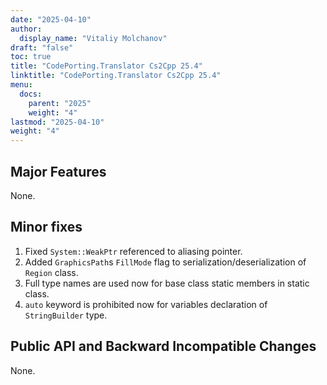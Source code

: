 ```yaml
---
date: "2025-04-10"
author:
  display_name: "Vitaliy Molchanov"
draft: "false"
toc: true
title: "CodePorting.Translator Cs2Cpp 25.4"
linktitle: "CodePorting.Translator Cs2Cpp 25.4"
menu:
  docs:
    parent: "2025"
    weight: "4"
lastmod: "2025-04-10"
weight: "4"
---
```


## Major Features ##

None.

## Minor fixes ##

1. Fixed `System::WeakPtr` referenced to aliasing pointer.
1. Added `GraphicsPath`s `FillMode` flag to serialization/deserialization of `Region` class.
1. Full type names are used now for base class static members in static class.
1. `auto` keyword is prohibited now for variables declaration of `StringBuilder` type.

## Public API and Backward Incompatible Changes ##

None.
